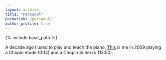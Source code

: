```yaml
---
layout: archive
title: "Personal"
permalink: /personal/
author_profile: true
---
```


{% include base_path %}

A decade ago I used to play and teach the piano. [This](https://cuny547-my.sharepoint.com/:v:/g/personal/mgeorgiou_gradcenter_cuny_edu/EbtDoeF7qqFNnunpuGGckh0BV2-Yj_eXDrMs_19Jz1BmxA?e=ClXTiu) is me in 2009 playing a Chopin etude (0:14) and a Chopin Scherzo (13:50).
